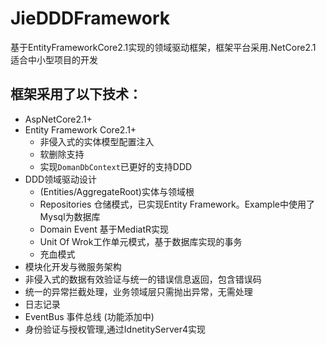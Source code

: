 # JieDDDFramework
基于EntityFrameworkCore2.1实现的领域驱动框架，框架平台采用.NetCore2.1
适合中小型项目的开发

## 框架采用了以下技术：

* AspNetCore2.1+
* Entity Framework Core2.1+
  * 非侵入式的实体模型配置注入
  * 软删除支持
  * 实现`DomanDbContext`已更好的支持DDD
* DDD领域驱动设计
  * (Entities/AggregateRoot)实体与领域根
  * Repositories 仓储模式，已实现Entity Framework。Example中使用了Mysql为数据库
  * Domain Event 基于MediatR实现
  * Unit Of Wrok工作单元模式，基于数据库实现的事务
  * 充血模式
* 模块化开发与微服务架构
* 非侵入式的数据有效验证与统一的错误信息返回，包含错误码
* 统一的异常拦截处理，业务领域层只需抛出异常，无需处理
* 日志记录
* EventBus 事件总线 (功能添加中)
* 身份验证与授权管理,通过IdnetityServer4实现
